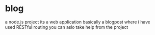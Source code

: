 # blog
a node.js project
its a web application basically a blogpost where i have used RESTful routing
you can aslo take help from the project
